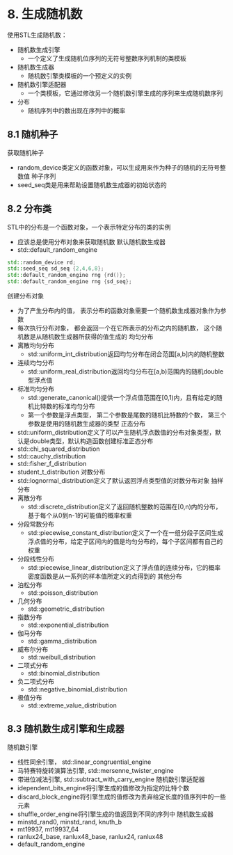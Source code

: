 # 8. 生成随机数
使用STL生成随机数：
- 随机数生成引擎
  - 一个定义了生成随机位序列的无符号整数序列机制的类模板
- 随机数生成器
  - 随机数引擎类模板的一个预定义的实例
- 随机数引擎适配器
  - 一个类模板，它通过修改另一个随机数引擎生成的序列来生成随机数序列
- 分布
  - 随机序列中的数出现在序列中的概率
## 8.1 随机种子
获取随机种子
- random_device类定义的函数对象，可以生成用来作为种子的随机的无符号整数值
种子序列
- seed_seq类是用来帮助设置随机数生成器的初始状态的
## 8.2 分布类
STL中的分布是一个函数对象，一个表示特定分布的类的实例
- 应该总是使用分布对象来获取随机数
默认随机数生成器
- std::default_random_engine
```c++
std::random_device rd;
std::seed_seq sd_seq {2,4,6,8};
std::default_random_engine rng {rd()};
std::default_random_engine rng {sd_seq};
```
创建分布对象
- 为了产生分布内的值， 表示分布的函数对象需要一个随机数生成器对象作为参数
- 每次执行分布对象， 都会返回一个在它所表示的分布之内的随机数， 这个随机数是从随机数生成器所获得的值生成的
均匀分布
- 离散均匀分布
  - std::uniform_int_distribution返回均匀分布在闭合范围[a,b]内的随机整数
- 连续均匀分布
  - std::uniform_real_distribution返回均匀分布在[a,b)范围内的随机double型浮点值
- 标准均匀分布
  - std::generate_canonical()提供一个浮点值范围在[0,1)内，且有给定的随机比特数的标准均匀分布
  - 第一个参数是浮点类型， 第二个参数是尾数的随机比特数的个数， 第三个参数是使用的随机数生成器的类型
正态分布
- std::uniform_distribution定义了可以产生随机浮点数值的分布对象类型，默认是double类型，默认构造函数创建标准正态分布
- std::chi_squared_distribution
- std::cauchy_distribution
- std::fisher_f_distribution
- student_t_distribution
对数分布
- std::lognormal_distribution定义了默认返回浮点类型值的对数分布对象
抽样分布
- 离散分布
  - std::discrete_distribution定义了返回随机整数的范围在[0,n)内的分布， 基于每个从0到n-1的可能值的概率权重
- 分段常数分布
  - std::piecewise_constant_distribution定义了一个在一组分段子区间生成浮点值的分布，给定子区间内的值是均匀分布的，每个子区间都有自己的权重
- 分段线性分布
  - std::piecewise_linear_distribution定义了浮点值的连续分布，它的概率密度函数是从一系列的样本值所定义的点得到的
其他分布
- 泊松分布
  - std::poisson_distribution
- 几何分布
  - std::geometric_distribution
- 指数分布
  - std::exponential_distribution
- 伽马分布
  - std::gamma_distribution
- 威布尔分布
  - std::weibull_distribution
- 二项式分布
  - std::binomial_distribution
- 负二项式分布
  - std::negative_binomial_distribution
- 极值分布
  - std::extreme_value_distribution
## 8.3 随机数生成引擎和生成器
随机数引擎
- 线性同余引擎， std::linear_congruential_engine
- 马特赛特旋转演算法引擎, std::mersenne_twister_engine
- 带进位减法引擎, std::subtract_with_carry_engine
随机数引擎适配器
- idependent_bits_engine将引擎生成的值修改为指定的比特个数
- discard_block_engine将引擎生成的值修改为丢弃给定长度的值序列中的一些元素
- shuffle_order_engine将引擎生成的值返回到不同的序列中
随机数生成器
- minstd_rand0, minstd_rand, knuth_b
- mt19937, mt19937_64
- ranlux24_base, ranlux48_base, ranlux24, ranlux48
- default_random_engine
